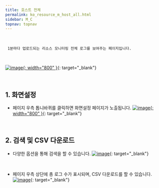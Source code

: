 ```yaml
---
title: 호스트 전체
permalink: ko_resource_m_host_all.html
sidebar: M_C
topnav: topnav
---
```


<br />

     1분마다 업로드되는 리소스 모니터링 전체 로그를 보여주는 페이지입니다.

<br />

[![image](/docs/images/Manual/common/resource/17.png){: width="800" }](/docs/images/Manual/common/resource/17.png){: target="_blank"}

<br />

## 1. 화면설정 

- 페이지 우측 톱니바퀴를 클릭하면 화면설정 페이지가 노출됩니다.
[![image](/docs/images/Manual/common/resource/10.png){: width="800" }](/docs/images/Manual/common/resource/10.png){: target="_blank"}

<br />

## 2. 검색 및 CSV 다운로드

- 다양한 옵션을 통해 검색을 할 수 있습니다.
[![image](/docs/images/Manual/common/resource/08.png)](/docs/images/Manual/common/resource/08.png){: target="_blank"}

<br />

- 페이지 우측 상단에 총 로그 수가 표시되며, CSV 다운로드를 할 수 있습니다.
[![image](/docs/images/Manual/common/resource/11.png)](/docs/images/Manual/common/resource/11.png){: target="_blank"}

<br />

